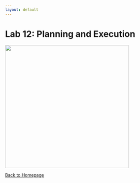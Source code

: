 ```yaml
---
layout: default
---
```


# Lab 12: Planning and Execution

<img src="/FastRobotsSP23/assets/images/construction.jpg" class="center" style="height: 400px;"/>

[Back to Homepage](../)
